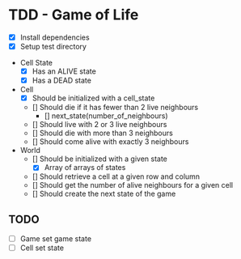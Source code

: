 # TDD - Game of Life

* [x] Install dependencies
* [x] Setup test directory

* Cell State
  * [x] Has an ALIVE state
  * [x] Has a DEAD state
* Cell
  * [x] Should be initialized with a cell_state
  * [] Should die if it has fewer than 2 live neighbours
    * [] next_state(number_of_neighbours)
  * [] Should live with 2 or 3 live neighbours
  * [] Should die with more than 3 neighbours
  * [] Should come alive with exactly 3 neighbours
* World
  * [] Should be initialized with a given state
    * [x] Array of arrays of states
  * [] Should retrieve a cell at a given row and column
  * [] Should get the number of alive neighbours for a given cell
  * [] Should create the next state of the game

## TODO

* [ ] Game set game state
* [ ] Cell set state
